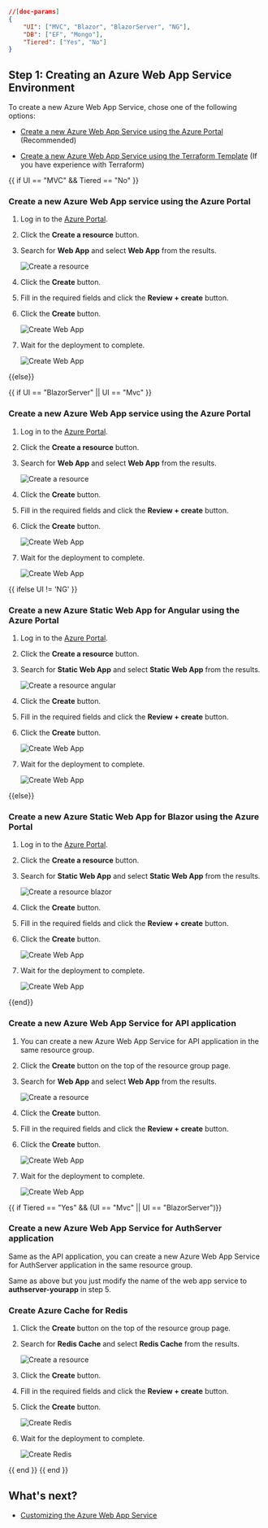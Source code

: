````json
//[doc-params]
{
    "UI": ["MVC", "Blazor", "BlazorServer", "NG"],
    "DB": ["EF", "Mongo"],
    "Tiered": ["Yes", "No"]
}
````

## Step 1: Creating an Azure Web App Service Environment

To create a new Azure Web App Service, chose one of the following options:

- [Create a new Azure Web App Service using the Azure Portal](#create-a-new-azure-web-app-service-using-the-azure-portal) (Recommended)

- [Create a new Azure Web App Service using the Terraform Template](terraform-web-app-service.md) (If you have experience with Terraform)

{{ if UI == "MVC" && Tiered == "No" }}

### Create a new Azure Web App service using the Azure Portal

1. Log in to the [Azure Portal](https://portal.azure.com/).

2. Click the **Create a resource** button.

3. Search for **Web App** and select **Web App** from the results.

    ![Create a resource](../../../images/azure-deploy-create-a-resource.png)

4. Click the **Create** button.

5. Fill in the required fields and click the **Review + create** button.

6. Click the **Create** button.

    ![Create Web App](../../../images/azure-deploy-create-web-app-2.png)

7. Wait for the deployment to complete.

    ![Create Web App](../../../images/azure-deploy-create-web-app-3.png)

{{else}}

{{ if UI == "BlazorServer" || UI == "Mvc" }}

### Create a new Azure Web App service using the Azure Portal

1. Log in to the [Azure Portal](https://portal.azure.com/).

2. Click the **Create a resource** button.

3. Search for **Web App** and select **Web App** from the results.

    ![Create a resource](../../../images/azure-deploy-create-a-resource.png)

4. Click the **Create** button.

5. Fill in the required fields and click the **Review + create** button.

6. Click the **Create** button.

    ![Create Web App](../../../images/azure-deploy-create-web-app-2.png)

7. Wait for the deployment to complete.

    ![Create Web App](../../../images/azure-deploy-create-web-app-3.png)

{{ ifelse UI != 'NG' }}

### Create a new Azure Static Web App for Angular using the Azure Portal

1. Log in to the [Azure Portal](https://portal.azure.com/).

2. Click the **Create a resource** button.

3. Search for **Static Web App** and select **Static Web App** from the results.

    ![Create a resource angular](../../../images/azure-deploy-create-a-resource-angular.png)

4. Click the **Create** button.

5. Fill in the required fields and click the **Review + create** button.

6. Click the **Create** button.

    ![Create Web App](../../../images/azure-deploy-create-web-app-4.png)

7. Wait for the deployment to complete.

    ![Create Web App](../../../images/azure-deploy-create-web-app-5.png)

{{else}}

### Create a new Azure Static Web App for Blazor using the Azure Portal

1. Log in to the [Azure Portal](https://portal.azure.com/).

2. Click the **Create a resource** button.

3. Search for **Static Web App** and select **Static Web App** from the results.

    ![Create a resource blazor](../../../images/azure-deploy-create-a-resource-angular.png)

4. Click the **Create** button.

5. Fill in the required fields and click the **Review + create** button.

6. Click the **Create** button.

    ![Create Web App](../../../images/azure-deploy-create-web-app-7.png)

7. Wait for the deployment to complete.

    ![Create Web App](../../../images/azure-deploy-create-web-app-8.png)

{{end}}

### Create a new Azure Web App Service for API application

1. You can create a new Azure Web App Service for API application in the same resource group.

2. Click the **Create** button on the top of the resource group page.

3. Search for **Web App** and select **Web App** from the results.

    ![Create a resource](../../../images/azure-deploy-create-a-resource.png)

4. Click the **Create** button.

5. Fill in the required fields and click the **Review + create** button.

6. Click the **Create** button.

    ![Create Web App](../../../images/azure-deploy-create-web-app-6.png)

7. Wait for the deployment to complete.

    ![Create Web App](../../../images/azure-deploy-create-web-app-3.png)

{{ if Tiered == "Yes" && (UI == "Mvc" || UI == "BlazorServer")}}

### Create a new Azure Web App Service for AuthServer application

Same as the API application, you can create a new Azure Web App Service for AuthServer application in the same resource group. 

Same as above but you just modify the name of the web app service to **authserver-yourapp** in step 5.

### Create Azure Cache for Redis

1. Click the **Create** button on the top of the resource group page.

2. Search for **Redis Cache** and select **Redis Cache** from the results.

    ![Create a resource](../../../images/azure-deploy-create-redis.png)

3. Click the **Create** button.

4. Fill in the required fields and click the **Review + create** button.

5. Click the **Create** button.

    ![Create Redis](../../../images/azure-deploy-create-redis-2.png)

6. Wait for the deployment to complete.

    ![Create Redis](../../../images/azure-deploy-create-redis-3.png)

{{ end }}
{{ end }}


## What's next?

- [Customizing the Azure Web App Service](step2-configuration-application.md)
